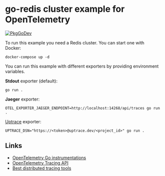 # go-redis cluster example for OpenTelemetry

[![PkgGoDev](https://pkg.go.dev/badge/github.com/go-redis/redis/tree/master/extra/redisotel)](https://pkg.go.dev/github.com/go-redis/redis/tree/master/extra/redisotel)

To run this example you need a Redis cluster. You can start one with Docker:

```shell
docker-compose up -d
```

You can run this example with different exporters by providing environment variables.

**Stdout** exporter (default):

```shell
go run .
```

**Jaeger** exporter:

```shell
OTEL_EXPORTER_JAEGER_ENDPOINT=http://localhost:14268/api/traces go run .
```

[Uptrace](https://github.com/uptrace/uptrace/) exporter:

```shell
UPTRACE_DSN="https://<token>@uptrace.dev/<project_id>" go run .
```

## Links

- [OpenTelemetry Go instrumentations](https://opentelemetry.uptrace.dev/instrumentations/?lang=go)
- [OpenTelemetry Tracing API](https://opentelemetry.uptrace.dev/guide/go-tracing.html)
- [Best distributed tracing tools](https://get.uptrace.dev/compare/distributed-tracing-tools.html)
